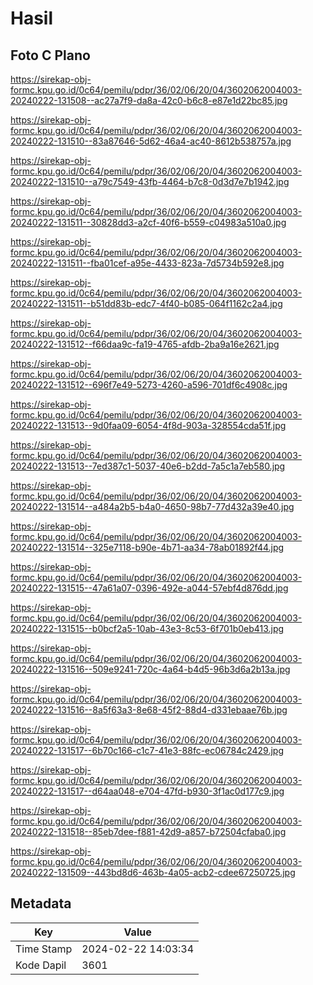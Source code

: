 # Hasil

## Foto C Plano

https://sirekap-obj-formc.kpu.go.id/0c64/pemilu/pdpr/36/02/06/20/04/3602062004003-20240222-131508--ac27a7f9-da8a-42c0-b6c8-e87e1d22bc85.jpg

https://sirekap-obj-formc.kpu.go.id/0c64/pemilu/pdpr/36/02/06/20/04/3602062004003-20240222-131510--83a87646-5d62-46a4-ac40-8612b538757a.jpg

https://sirekap-obj-formc.kpu.go.id/0c64/pemilu/pdpr/36/02/06/20/04/3602062004003-20240222-131510--a79c7549-43fb-4464-b7c8-0d3d7e7b1942.jpg

https://sirekap-obj-formc.kpu.go.id/0c64/pemilu/pdpr/36/02/06/20/04/3602062004003-20240222-131511--30828dd3-a2cf-40f6-b559-c04983a510a0.jpg

https://sirekap-obj-formc.kpu.go.id/0c64/pemilu/pdpr/36/02/06/20/04/3602062004003-20240222-131511--fba01cef-a95e-4433-823a-7d5734b592e8.jpg

https://sirekap-obj-formc.kpu.go.id/0c64/pemilu/pdpr/36/02/06/20/04/3602062004003-20240222-131511--b51dd83b-edc7-4f40-b085-064f1162c2a4.jpg

https://sirekap-obj-formc.kpu.go.id/0c64/pemilu/pdpr/36/02/06/20/04/3602062004003-20240222-131512--f66daa9c-fa19-4765-afdb-2ba9a16e2621.jpg

https://sirekap-obj-formc.kpu.go.id/0c64/pemilu/pdpr/36/02/06/20/04/3602062004003-20240222-131512--696f7e49-5273-4260-a596-701df6c4908c.jpg

https://sirekap-obj-formc.kpu.go.id/0c64/pemilu/pdpr/36/02/06/20/04/3602062004003-20240222-131513--9d0faa09-6054-4f8d-903a-328554cda51f.jpg

https://sirekap-obj-formc.kpu.go.id/0c64/pemilu/pdpr/36/02/06/20/04/3602062004003-20240222-131513--7ed387c1-5037-40e6-b2dd-7a5c1a7eb580.jpg

https://sirekap-obj-formc.kpu.go.id/0c64/pemilu/pdpr/36/02/06/20/04/3602062004003-20240222-131514--a484a2b5-b4a0-4650-98b7-77d432a39e40.jpg

https://sirekap-obj-formc.kpu.go.id/0c64/pemilu/pdpr/36/02/06/20/04/3602062004003-20240222-131514--325e7118-b90e-4b71-aa34-78ab01892f44.jpg

https://sirekap-obj-formc.kpu.go.id/0c64/pemilu/pdpr/36/02/06/20/04/3602062004003-20240222-131515--47a61a07-0396-492e-a044-57ebf4d876dd.jpg

https://sirekap-obj-formc.kpu.go.id/0c64/pemilu/pdpr/36/02/06/20/04/3602062004003-20240222-131515--b0bcf2a5-10ab-43e3-8c53-6f701b0eb413.jpg

https://sirekap-obj-formc.kpu.go.id/0c64/pemilu/pdpr/36/02/06/20/04/3602062004003-20240222-131516--509e9241-720c-4a64-b4d5-96b3d6a2b13a.jpg

https://sirekap-obj-formc.kpu.go.id/0c64/pemilu/pdpr/36/02/06/20/04/3602062004003-20240222-131516--8a5f63a3-8e68-45f2-88d4-d331ebaae76b.jpg

https://sirekap-obj-formc.kpu.go.id/0c64/pemilu/pdpr/36/02/06/20/04/3602062004003-20240222-131517--6b70c166-c1c7-41e3-88fc-ec06784c2429.jpg

https://sirekap-obj-formc.kpu.go.id/0c64/pemilu/pdpr/36/02/06/20/04/3602062004003-20240222-131517--d64aa048-e704-47fd-b930-3f1ac0d177c9.jpg

https://sirekap-obj-formc.kpu.go.id/0c64/pemilu/pdpr/36/02/06/20/04/3602062004003-20240222-131518--85eb7dee-f881-42d9-a857-b72504cfaba0.jpg

https://sirekap-obj-formc.kpu.go.id/0c64/pemilu/pdpr/36/02/06/20/04/3602062004003-20240222-131509--443bd8d6-463b-4a05-acb2-cdee67250725.jpg


## Metadata

| Key        | Value               |
| ---------- | ------------------- |
| Time Stamp | 2024-02-22 14:03:34 |
| Kode Dapil | 3601                |



